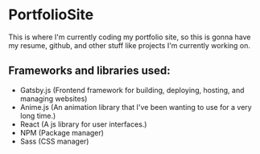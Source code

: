 # PortfolioSite
 This is where I'm currently coding my portfolio site, so this is gonna have my resume, github, and other stuff like projects I'm currently working on.

## Frameworks and libraries used:
- Gatsby.js (Frontend framework for building, deploying, hosting, and managing websites)
- Anime.js (An animation library that I've been wanting to use for a very long time.)
- React (A js library for user interfaces.)
- NPM (Package manager)
- Sass (CSS manager)
